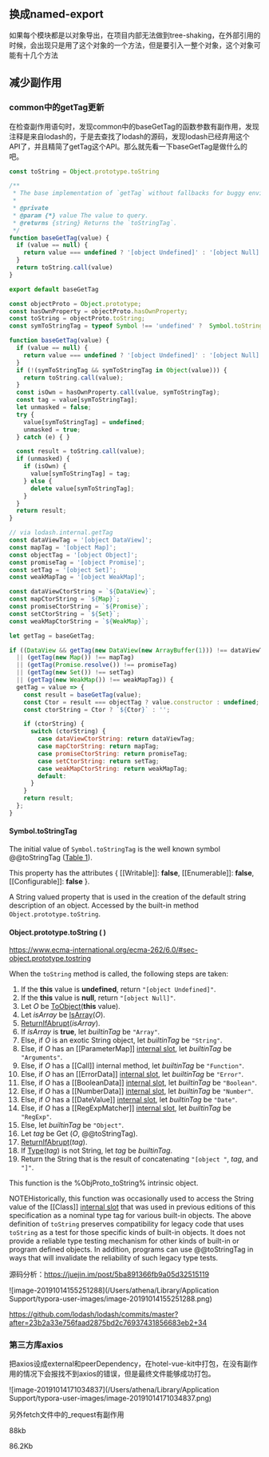 ## 换成named-export

如果每个模块都是以对象导出，在项目内部无法做到tree-shaking，在外部引用的时候，会出现只是用了这个对象的一个方法，但是要引入一整个对象，这个对象可能有十几个方法

## 减少副作用

### common中的getTag更新

在检查副作用语句时，发现common中的baseGetTag的函数参数有副作用，发现注释是来自lodash的，于是去查找了lodash的源码，发现lodash已经弃用这个API了，并且精简了getTag这个API。那么就先看一下baseGetTag是做什么的吧。

```js
const toString = Object.prototype.toString

/**
 * The base implementation of `getTag` without fallbacks for buggy environments.
 *
 * @private
 * @param {*} value The value to query.
 * @returns {string} Returns the `toStringTag`.
 */
function baseGetTag(value) {
  if (value == null) {
    return value === undefined ? '[object Undefined]' : '[object Null]'
  }
  return toString.call(value)  
}

export default baseGetTag
```



```js
const objectProto = Object.prototype;
const hasOwnProperty = objectProto.hasOwnProperty;
const toString = objectProto.toString;
const symToStringTag = typeof Symbol !== 'undefined' ?  Symbol.toStringTag : undefined;

function baseGetTag(value) {
  if (value == null) {
    return value === undefined ? '[object Undefined]' : '[object Null]';
  }
  if (!(symToStringTag && symToStringTag in Object(value))) {
    return toString.call(value);
  }
  const isOwn = hasOwnProperty.call(value, symToStringTag);
  const tag = value[symToStringTag];
  let unmasked = false;
  try {
    value[symToStringTag] = undefined;
    unmasked = true;
  } catch (e) { }

  const result = toString.call(value);
  if (unmasked) {
    if (isOwn) {
      value[symToStringTag] = tag;
    } else {
      delete value[symToStringTag];
    }
  }
  return result;
}

// via lodash.internal.getTag
const dataViewTag = '[object DataView]';
const mapTag = '[object Map]';
const objectTag = '[object Object]';
const promiseTag = '[object Promise]';
const setTag = '[object Set]';
const weakMapTag = '[object WeakMap]';

const dataViewCtorString = `${DataView}`;
const mapCtorString = `${Map}`;
const promiseCtorString = `${Promise}`;
const setCtorString = `${Set}`;
const weakMapCtorString = `${WeakMap}`;

let getTag = baseGetTag;

if ((DataView && getTag(new DataView(new ArrayBuffer(1))) !== dataViewTag)
  || (getTag(new Map()) !== mapTag)
  || (getTag(Promise.resolve()) !== promiseTag)
  || (getTag(new Set()) !== setTag)
  || (getTag(new WeakMap()) !== weakMapTag)) {
  getTag = value => {
    const result = baseGetTag(value);
    const Ctor = result === objectTag ? value.constructor : undefined;
    const ctorString = Ctor ? `${Ctor}` : '';

    if (ctorString) {
      switch (ctorString) {
        case dataViewCtorString: return dataViewTag;
        case mapCtorString: return mapTag;
        case promiseCtorString: return promiseTag;
        case setCtorString: return setTag;
        case weakMapCtorString: return weakMapTag;
        default:
      }
    }
    return result;
  };
}
```

#### Symbol.toStringTag

The initial value of `Symbol.toStringTag` is the well known symbol @@toStringTag ([Table 1](https://www.ecma-international.org/ecma-262/6.0/#table-1)).

This property has the attributes { [[Writable]]: **false**, [[Enumerable]]: **false**, [[Configurable]]: **false** }.



A String valued property that is used in the creation of the default string description of an object. Accessed by the built-in method `Object.prototype.toString`.



#### Object.prototype.toString ( )

https://www.ecma-international.org/ecma-262/6.0/#sec-object.prototype.tostring

When the `toString` method is called, the following steps are taken:

1. If the **this** value is **undefined**, return `"[object Undefined]"`.
2. If the **this** value is **null**, return `"[object Null]"`.
3. Let *O* be [ToObject](https://www.ecma-international.org/ecma-262/6.0/#sec-toobject)(**this** value).
4. Let *isArray* be [IsArray](https://www.ecma-international.org/ecma-262/6.0/#sec-isarray)(*O*).
5. [ReturnIfAbrupt](https://www.ecma-international.org/ecma-262/6.0/#sec-returnifabrupt)(*isArray*).
6. If *isArray* is **true**, let *builtinTag* be `"Array"`.
7. Else, if *O* is an exotic String object, let *builtinTag* be `"String"`.
8. Else, if *O* has an [[ParameterMap]] [internal slot](https://www.ecma-international.org/ecma-262/6.0/#sec-object-internal-methods-and-internal-slots), let *builtinTag* be `"Arguments"`.
9. Else, if *O* has a [[Call]] internal method, let *builtinTag* be `"Function"`.
10. Else, if *O* has an [[ErrorData]] [internal slot](https://www.ecma-international.org/ecma-262/6.0/#sec-object-internal-methods-and-internal-slots), let *builtinTag* be `"Error"`.
11. Else, if *O* has a [[BooleanData]] [internal slot](https://www.ecma-international.org/ecma-262/6.0/#sec-object-internal-methods-and-internal-slots), let *builtinTag* be `"Boolean"`.
12. Else, if *O* has a [[NumberData]] [internal slot](https://www.ecma-international.org/ecma-262/6.0/#sec-object-internal-methods-and-internal-slots), let *builtinTag* be `"Number"`.
13. Else, if *O* has a [[DateValue]] [internal slot](https://www.ecma-international.org/ecma-262/6.0/#sec-object-internal-methods-and-internal-slots), let *builtinTag* be `"Date"`.
14. Else, if *O* has a [[RegExpMatcher]] [internal slot](https://www.ecma-international.org/ecma-262/6.0/#sec-object-internal-methods-and-internal-slots), let *builtinTag* be `"RegExp"`.
15. Else, let *builtinTag* be `"Object"`.
16. Let *tag* be Get (*O*, @@toStringTag).
17. [ReturnIfAbrupt](https://www.ecma-international.org/ecma-262/6.0/#sec-returnifabrupt)(*tag*).
18. If [Type](https://www.ecma-international.org/ecma-262/6.0/#sec-ecmascript-data-types-and-values)(*tag*) is not String, let *tag* be *builtinTag*.
19. Return the String that is the result of concatenating `"[object "`, *tag*, and `"]"`.

This function is the %ObjProto_toString% intrinsic object.

NOTEHistorically, this function was occasionally used to access the String value of the [[Class]] [internal slot](https://www.ecma-international.org/ecma-262/6.0/#sec-object-internal-methods-and-internal-slots) that was used in previous editions of this specification as a nominal type tag for various built-in objects. The above definition of `toString` preserves compatibility for legacy code that uses `toString` as a test for those specific kinds of built-in objects. It does not provide a reliable type testing mechanism for other kinds of built-in or program defined objects. In addition, programs can use @@toStringTag in ways that will invalidate the reliability of such legacy type tests.



源码分析：https://juejin.im/post/5ba891366fb9a05d32515119



![image-20191014155251288](/Users/athena/Library/Application Support/typora-user-images/image-20191014155251288.png)

https://github.com/lodash/lodash/commits/master?after=23b2a33e756faad2875bd2c76937431856683eb2+34



### 第三方库axios

把axios设成external和peerDependency，在hotel-vue-kit中打包，在没有副作用的情况下会报找不到axios的错误，但是最终文件能够成功打包。

![image-20191014171034837](/Users/athena/Library/Application Support/typora-user-images/image-20191014171034837.png)

另外fetch文件中的_request有副作用









88kb

86.2Kb